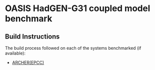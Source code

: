 # OASIS HadGEN-G31 coupled model benchmark

## Build Instructions

The build process followed on each of the systems benchmarked (if available):

* [ARCHER(EPCC)](https://github.com/ebreitmo/build-instructions/blob/master/OASIS/OASIS_ACRHER.md)